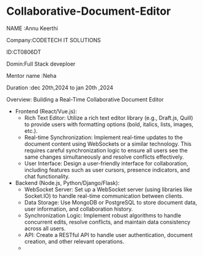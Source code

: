 # Collaborative-Document-Editor

NAME :Annu Keerthi

Company:CODETECH IT SOLUTIONS

ID:CT0806DT

Domin:Full Stack deveploer

Mentor name :Neha

Duration :dec 20th,2024 to jan 20th ,2024

Overview: 
Building a Real-Time Collaborative Document Editor
 * Frontend (React/Vue.js):
   * Rich Text Editor: Utilize a rich text editor library (e.g., Draft.js, Quill) to provide users with formatting options (bold, italics, lists, images, etc.).
   * Real-time Synchronization: Implement real-time updates to the document content using WebSockets or a similar technology. This requires careful synchronization logic to ensure all users see the same changes simultaneously and resolve conflicts effectively.
   * User Interface: Design a user-friendly interface for collaboration, including features such as user cursors, presence indicators, and chat functionality.
 * Backend (Node.js, Python/Django/Flask):
   * WebSocket Server: Set up a WebSocket server (using libraries like Socket.IO) to handle real-time communication between clients.
   * Data Storage: Use MongoDB or PostgreSQL to store document data, user information, and collaboration history.
   * Synchronization Logic: Implement robust algorithms to handle concurrent edits, resolve conflicts, and maintain data consistency across all users.
   * API: Create a RESTful API to handle user authentication, document creation, and other relevant operations.
   * 
